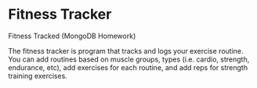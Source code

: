 # Fitness Tracker
Fitness Tracked (MongoDB Homework)

The fitness tracker is program that tracks and logs your exercise routine. You can add routines based on muscle groups, types (i.e. cardio, strength, endurance, etc), add exercises for each routine, and add reps for strength training exercises.

